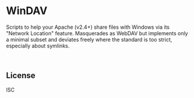 ﻿
WinDAV
======

Scripts to help your Apache (v2.4+) share files with Windows via its
"Network Location" feature. Masquerades as WebDAV but implements only
a minimal subset and deviates freely where the standard is too strict,
especially about symlinks.




&nbsp;

  [netloca]: http://web.archive.org/web/20170217131241/http://it.nmu.edu/docs/adding-network-location-windows

License
-------
<!--#echo json="package.json" key=".license" -->
ISC
<!--/#echo -->
